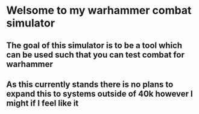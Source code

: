 # Welsome to my warhammer combat simulator

## The goal of this simulator is to be a tool which can be used such that you can test combat for warhammer
## As this currently stands there is no plans to expand this to systems outside of 40k however I might if I feel like it
